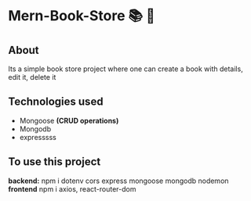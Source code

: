 # Mern-Book-Store 📚 🏪

## About
Its a simple book store project where one can create a book with details, edit it, delete it

## Technologies used
- Mongoose **(CRUD operations)**
- Mongodb
- expresssss



## To use this project
**backend:** npm i dotenv cors express mongoose mongodb nodemon 
**frontend** npm i axios, react-router-dom 
```
